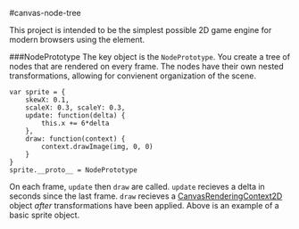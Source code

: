 #canvas-node-tree

This project is intended to be the simplest possible 2D game engine for modern browsers using the <canvas> element.

###NodePrototype
The key object is the `NodePrototype`. You create a tree of nodes that are rendered on every frame. The nodes have their own nested transformations, allowing for convienent organization of the scene.

    var sprite = {
        skewX: 0.1,
        scaleX: 0.3, scaleY: 0.3,
        update: function(delta) {
            this.x += 6*delta
        },
        draw: function(context) {
            context.drawImage(img, 0, 0)
        }
    }
    sprite.__proto__ = NodePrototype

On each frame, `update` then `draw` are called. `update` recieves a delta in seconds since the last frame. `draw` recieves a [CanvasRenderingContext2D](https://developer.mozilla.org/en-US/docs/Web/API/CanvasRenderingContext2D) object *after* transformations have been applied. Above is an example of a basic sprite object.
